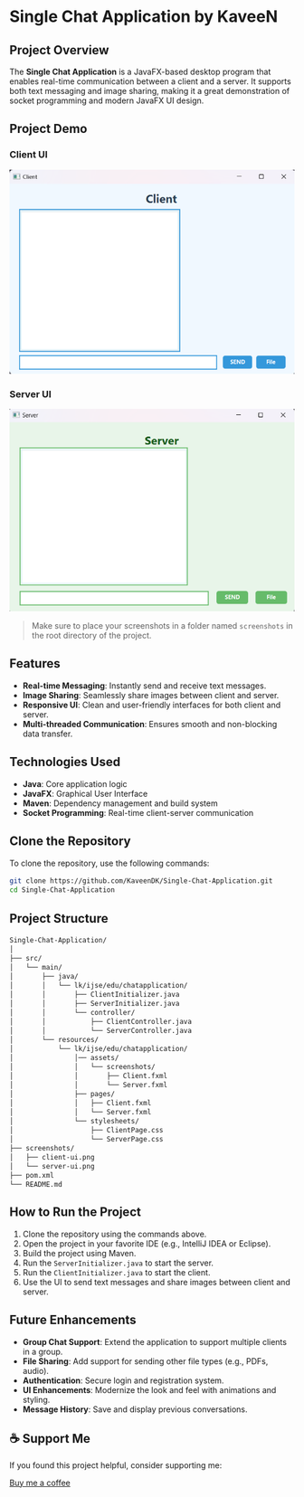 
# Single Chat Application by KaveeN

## Project Overview

The **Single Chat Application** is a JavaFX-based desktop program that enables real-time communication between a client and a server. It supports both text messaging and image sharing, making it a great demonstration of socket programming and modern JavaFX UI design.

## Project Demo

### Client UI
![Client UI](src/main/resources/lk/ijse/edu/chatapplication/assets/screenshots/client-ui.png)

### Server UI
![Server UI](src/main/resources/lk/ijse/edu/chatapplication/assets/screenshots/server-ui.png)

> Make sure to place your screenshots in a folder named `screenshots` in the root directory of the project.

## Features

- **Real-time Messaging**: Instantly send and receive text messages.
- **Image Sharing**: Seamlessly share images between client and server.
- **Responsive UI**: Clean and user-friendly interfaces for both client and server.
- **Multi-threaded Communication**: Ensures smooth and non-blocking data transfer.

## Technologies Used

- **Java**: Core application logic  
- **JavaFX**: Graphical User Interface  
- **Maven**: Dependency management and build system  
- **Socket Programming**: Real-time client-server communication

## Clone the Repository

To clone the repository, use the following commands:

```sh
git clone https://github.com/KaveenDK/Single-Chat-Application.git
cd Single-Chat-Application
```

## Project Structure

```
Single-Chat-Application/
│
├── src/
│   └── main/
│       ├── java/
│       │   └── lk/ijse/edu/chatapplication/
│       │       ├── ClientInitializer.java
│       │       ├── ServerInitializer.java
│       │       └── controller/
│       │           ├── ClientController.java
│       │           └── ServerController.java
│       └── resources/
│           └── lk/ijse/edu/chatapplication/
│               │── assets/
│               │   └── screenshots/
│               │       ├── Client.fxml
│               │       └── Server.fxml
│               ├── pages/
│               │   ├── Client.fxml
│               │   └── Server.fxml
│               └── stylesheets/
│                   ├── ClientPage.css
│                   └── ServerPage.css
├── screenshots/
│   ├── client-ui.png
│   └── server-ui.png
├── pom.xml
└── README.md
```

## How to Run the Project

1. Clone the repository using the commands above.
2. Open the project in your favorite IDE (e.g., IntelliJ IDEA or Eclipse).
3. Build the project using Maven.
4. Run the `ServerInitializer.java` to start the server.
5. Run the `ClientInitializer.java` to start the client.
6. Use the UI to send text messages and share images between client and server.

## Future Enhancements

- **Group Chat Support**: Extend the application to support multiple clients in a group.
- **File Sharing**: Add support for sending other file types (e.g., PDFs, audio).
- **Authentication**: Secure login and registration system.
- **UI Enhancements**: Modernize the look and feel with animations and styling.
- **Message History**: Save and display previous conversations.

## ☕ Support Me

If you found this project helpful, consider supporting me:

<a href="https://www.buymeacoffee.com/vpdkkaveenp" target="_blank">Buy me a coffee</a>
